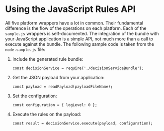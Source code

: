 # Using the JavaScript Rules API 

All five platform wrappers have a lot in common. Their fundamental difference is the flow of the operations on each platform. Each of the `sample.js` wrappers is self-documented. The integration of the bundle with your JavaScript application is a simple API, not much more than a call to execute against the bundle. The following sample code is taken from the `node.sample.js` file:

1.  Include the generated rule bundle:

    ```
    const decisionService = require('./decisionServiceBundle');
    ```
2.  Get the JSON payload from your application:

    ```
    const payload = readPayload(payloadFileName);
    ```
3.  Set the configuration:

    ```
    const configuration = { logLevel: 0 };
    ```
4.  Execute the rules on the payload:

    ```
    const result = decisionService.execute(payload, configuration);
    ```
